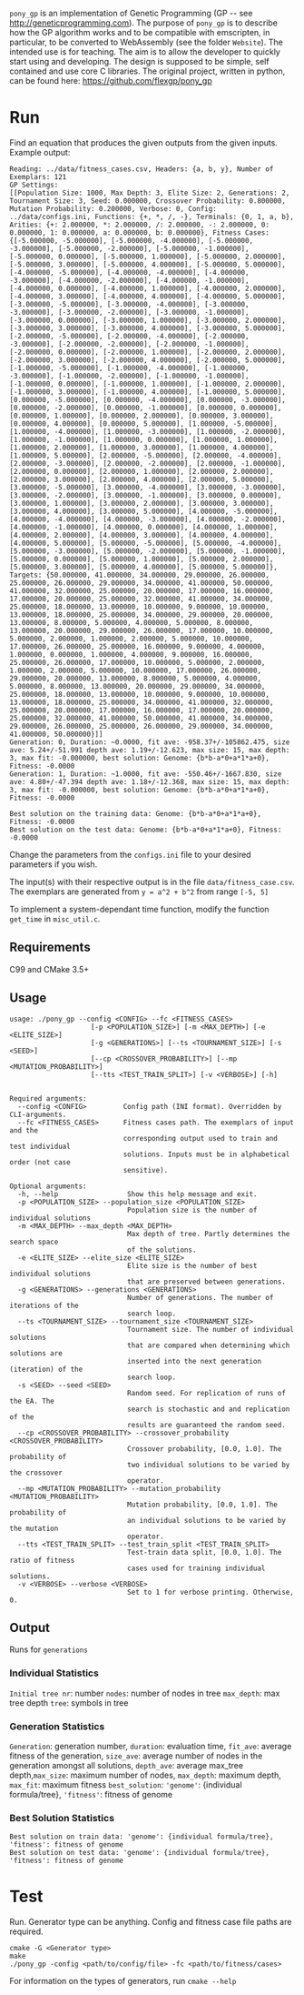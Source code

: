 `pony_gp` is an implementation of Genetic Programming (GP -- see <http://geneticprogramming.com>).
The purpose of `pony_gp` is to describe how the GP algorithm works and to be compatible with
emscripten, in particular, to be converted to WebAssembly (see the folder `Website`). The intended use is for teaching. 
The aim is to allow the developer to quickly start using and developing. The design is 
supposed to be simple, self contained and use core C libraries. The original project, 
written in python, can be found here:
https://github.com/flexgp/pony_gp

# Run

Find an equation that produces the given outputs from the given inputs.
Example output:
```
Reading: ../data/fitness_cases.csv, Headers: {a, b, y}, Number of Exemplars: 121
GP Settings:
[[Population Size: 1000, Max Depth: 3, Elite Size: 2, Generations: 2, Tournament Size: 3, Seed: 0.000000, Crossover Probability: 0.800000, Mutation Probability: 0.200000, Verbose: 0, Config: ../data/configs.ini, Functions: {+, *, /, -}, Terminals: {0, 1, a, b}, Arities: {+: 2.000000, *: 2.000000, /: 2.000000, -: 2.000000, 0: 0.000000, 1: 0.000000, a: 0.000000, b: 0.000000}, Fitness Cases: {[-5.000000, -5.000000], [-5.000000, -4.000000], [-5.000000, -3.000000], [-5.000000, -2.000000], [-5.000000, -1.000000], [-5.000000, 0.000000], [-5.000000, 1.000000], [-5.000000, 2.000000], [-5.000000, 3.000000], [-5.000000, 4.000000], [-5.000000, 5.000000], [-4.000000, -5.000000], [-4.000000, -4.000000], [-4.000000, -3.000000], [-4.000000, -2.000000], [-4.000000, -1.000000], [-4.000000, 0.000000], [-4.000000, 1.000000], [-4.000000, 2.000000], [-4.000000, 3.000000], [-4.000000, 4.000000], [-4.000000, 5.000000], [-3.000000, -5.000000], [-3.000000, -4.000000], [-3.000000, -3.000000], [-3.000000, -2.000000], [-3.000000, -1.000000], [-3.000000, 0.000000], [-3.000000, 1.000000], [-3.000000, 2.000000], [-3.000000, 3.000000], [-3.000000, 4.000000], [-3.000000, 5.000000], [-2.000000, -5.000000], [-2.000000, -4.000000], [-2.000000, -3.000000], [-2.000000, -2.000000], [-2.000000, -1.000000], [-2.000000, 0.000000], [-2.000000, 1.000000], [-2.000000, 2.000000], [-2.000000, 3.000000], [-2.000000, 4.000000], [-2.000000, 5.000000], [-1.000000, -5.000000], [-1.000000, -4.000000], [-1.000000, -3.000000], [-1.000000, -2.000000], [-1.000000, -1.000000], [-1.000000, 0.000000], [-1.000000, 1.000000], [-1.000000, 2.000000], [-1.000000, 3.000000], [-1.000000, 4.000000], [-1.000000, 5.000000], [0.000000, -5.000000], [0.000000, -4.000000], [0.000000, -3.000000], [0.000000, -2.000000], [0.000000, -1.000000], [0.000000, 0.000000], [0.000000, 1.000000], [0.000000, 2.000000], [0.000000, 3.000000], [0.000000, 4.000000], [0.000000, 5.000000], [1.000000, -5.000000], [1.000000, -4.000000], [1.000000, -3.000000], [1.000000, -2.000000], [1.000000, -1.000000], [1.000000, 0.000000], [1.000000, 1.000000], [1.000000, 2.000000], [1.000000, 3.000000], [1.000000, 4.000000], [1.000000, 5.000000], [2.000000, -5.000000], [2.000000, -4.000000], [2.000000, -3.000000], [2.000000, -2.000000], [2.000000, -1.000000], [2.000000, 0.000000], [2.000000, 1.000000], [2.000000, 2.000000], [2.000000, 3.000000], [2.000000, 4.000000], [2.000000, 5.000000], [3.000000, -5.000000], [3.000000, -4.000000], [3.000000, -3.000000], [3.000000, -2.000000], [3.000000, -1.000000], [3.000000, 0.000000], [3.000000, 1.000000], [3.000000, 2.000000], [3.000000, 3.000000], [3.000000, 4.000000], [3.000000, 5.000000], [4.000000, -5.000000], [4.000000, -4.000000], [4.000000, -3.000000], [4.000000, -2.000000], [4.000000, -1.000000], [4.000000, 0.000000], [4.000000, 1.000000], [4.000000, 2.000000], [4.000000, 3.000000], [4.000000, 4.000000], [4.000000, 5.000000], [5.000000, -5.000000], [5.000000, -4.000000], [5.000000, -3.000000], [5.000000, -2.000000], [5.000000, -1.000000], [5.000000, 0.000000], [5.000000, 1.000000], [5.000000, 2.000000], [5.000000, 3.000000], [5.000000, 4.000000], [5.000000, 5.000000]}, Targets: {50.000000, 41.000000, 34.000000, 29.000000, 26.000000, 25.000000, 26.000000, 29.000000, 34.000000, 41.000000, 50.000000, 41.000000, 32.000000, 25.000000, 20.000000, 17.000000, 16.000000, 17.000000, 20.000000, 25.000000, 32.000000, 41.000000, 34.000000, 25.000000, 18.000000, 13.000000, 10.000000, 9.000000, 10.000000, 13.000000, 18.000000, 25.000000, 34.000000, 29.000000, 20.000000, 13.000000, 8.000000, 5.000000, 4.000000, 5.000000, 8.000000, 13.000000, 20.000000, 29.000000, 26.000000, 17.000000, 10.000000, 5.000000, 2.000000, 1.000000, 2.000000, 5.000000, 10.000000, 17.000000, 26.000000, 25.000000, 16.000000, 9.000000, 4.000000, 1.000000, 0.000000, 1.000000, 4.000000, 9.000000, 16.000000, 25.000000, 26.000000, 17.000000, 10.000000, 5.000000, 2.000000, 1.000000, 2.000000, 5.000000, 10.000000, 17.000000, 26.000000, 29.000000, 20.000000, 13.000000, 8.000000, 5.000000, 4.000000, 5.000000, 8.000000, 13.000000, 20.000000, 29.000000, 34.000000, 25.000000, 18.000000, 13.000000, 10.000000, 9.000000, 10.000000, 13.000000, 18.000000, 25.000000, 34.000000, 41.000000, 32.000000, 25.000000, 20.000000, 17.000000, 16.000000, 17.000000, 20.000000, 25.000000, 32.000000, 41.000000, 50.000000, 41.000000, 34.000000, 29.000000, 26.000000, 25.000000, 26.000000, 29.000000, 34.000000, 41.000000, 50.000000}]]
Generation: 0, Duration: ~0.0000, fit ave: -958.37+/-105862.475, size ave: 5.24+/-51.991 depth ave: 1.19+/-12.623, max size: 15, max depth: 3, max fit: -0.000000, best solution: Genome: {b*b-a*0+a*1*a+0}, Fitness: -0.0000
Generation: 1, Duration: ~1.0000, fit ave: -550.46+/-1667.830, size ave: 4.80+/-47.394 depth ave: 1.18+/-12.368, max size: 15, max depth: 3, max fit: -0.000000, best solution: Genome: {b*b-a*0+a*1*a+0}, Fitness: -0.0000

Best solution on the training data: Genome: {b*b-a*0+a*1*a+0}, Fitness: -0.0000
Best solution on the test data: Genome: {b*b-a*0+a*1*a+0}, Fitness: -0.0000
```

Change the parameters from the `configs.ini` file to your desired
parameters if you wish.

The input(s) with their respective output is in the file `data/fitness_case.csv`. The
exemplars are generated from `y = a^2 + b^2` from range `[-5, 5]`

To implement a system-dependant time function, modify the function `get_time` in `misc_util.c`.

## Requirements

C99 and CMake 3.5+

## Usage
```
usage: ./pony_gp --config <CONFIG> --fc <FITNESS_CASES>
                    [-p <POPULATION_SIZE>] [-m <MAX_DEPTH>] [-e <ELITE_SIZE>]
                    [-g <GENERATIONS>] [--ts <TOURNAMENT_SIZE>] [-s <SEED>]
                    [--cp <CROSSOVER_PROBABILITY>] [--mp <MUTATION_PROBABILITY>]
                    [--tts <TEST_TRAIN_SPLIT>] [-v <VERBOSE>] [-h]


Required arguments:
  --config <CONFIG>         Config path (INI format). Overridden by CLI-arguments.
  --fc <FITNESS_CASES>      Fitness cases path. The exemplars of input and the
                            corresponding output used to train and test individual
                            solutions. Inputs must be in alphabetical order (not case
                            sensitive).

Optional arguments:
  -h, --help                 Show this help message and exit.
  -p <POPULATION_SIZE> --population_size <POPULATION_SIZE>
                             Population size is the number of individual solutions
  -m <MAX_DEPTH> --max_depth <MAX_DEPTH>
                             Max depth of tree. Partly determines the search space
                             of the solutions.
  -e <ELITE_SIZE> --elite_size <ELITE_SIZE>
                             Elite size is the number of best individual solutions
                             that are preserved between generations.
  -g <GENERATIONS> --generations <GENERATIONS>
                             Number of generations. The number of iterations of the
                             search loop.
  --ts <TOURNAMENT_SIZE> --tournament_size <TOURNAMENT_SIZE>
                             Tournament size. The number of individual solutions
                             that are compared when determining which solutions are
                             inserted into the next generation (iteration) of the
                             search loop.
  -s <SEED> --seed <SEED>
                             Random seed. For replication of runs of the EA. The
                             search is stochastic and and replication of the
                             results are guaranteed the random seed.
  --cp <CROSSOVER_PROBABILITY> --crossover_probability <CROSSOVER_PROBABILITY>
                             Crossover probability, [0.0, 1.0]. The probability of
                             two individual solutions to be varied by the crossover
                             operator.
  --mp <MUTATION_PROBABILITY> --mutation_probability <MUTATION_PROBABILITY>
                             Mutation probability, [0.0, 1.0]. The probability of
                             an individual solutions to be varied by the mutation
                             operator.
  --tts <TEST_TRAIN_SPLIT> --test_train_split <TEST_TRAIN_SPLIT>
                             Test-train data split, [0.0, 1.0]. The ratio of fitness
                             cases used for training individual solutions.
  -v <VERBOSE> --verbose <VERBOSE>
                             Set to 1 for verbose printing. Otherwise, 0.
```

## Output
Runs for `generations`

### Individual Statistics

`Initial tree nr`: number `nodes`: number of nodes in tree `max_depth`: max tree depth `tree`: symbols in tree

### Generation Statistics
`Generation`: generation number, `duration`: evaluation time, `fit_ave`: average fitness of the generation, `size_ave`: average number of nodes in the generation amongst all solutions, `depth_ave`: average max_tree depth,`max_size`: maximum number of nodes, `max_depth`: maximum depth, `max_fit`: maximum fitness `best_solution`: `'genome'`: {individual formula/tree}, `'fitness'`: fitness of genome


### Best Solution Statistics
```
Best solution on train data: 'genome': {individual formula/tree}, 'fitness': fitness of genome
Best solution on test data: 'genome': {individual formula/tree}, 'fitness': fitness of genome
```

# Test
Run. Generator type can be anything. Config and fitness case file paths are required.
```
cmake -G <Generator type>
make
./pony_gp -config <path/to/config/file> -fc <path/to/fitness/cases>
```
For information on the types of generators, run `cmake --help`

